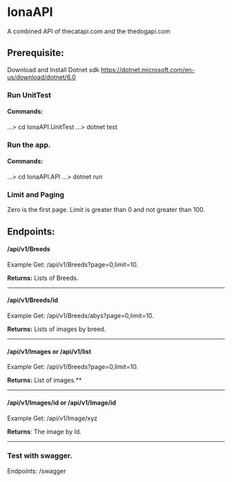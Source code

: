 # IonaAPI
A combined API of thecatapi.com and the thedogapi.com

## Prerequisite:
Download and Install Dotnet sdk
https://dotnet.microsoft.com/en-us/download/dotnet/6.0

### Run UnitTest
#### Commands:
…> cd IonaAPI.UnitTest
…> dotnet test

### Run the app.
#### Commands:
…> cd IonaAPI.API
…> dotnet run

### Limit and Paging
Zero is the first page.
Limit is  greater than 0 and not greater than 100.


## Endpoints:
#### /api/v1/Breeds
Example
Get: /api/v1/Breeds?page=0,limit=10.


**Returns:** Lists of Breeds.


--------------------------------------------


#### /api/v1/Breeds/id
Example
Get: /api/v1/Breeds/abys?page=0,limit=10.


**Returns:** Lists of images by breed.


--------------------------------------------


#### /api/v1/Images or /api/v1/list
Example
Get: /api/v1/Breeds?page=0,limit=10.


**Returns:** List of images.**


--------------------------------------------


#### /api/v1/Images/id or /api/v1/Image/id
Example
Get: /api/v1/Image/xyz


**Returns**: The image by Id.


--------------------------------------------


### Test with swagger.
Endpoints:
/swagger





